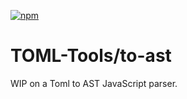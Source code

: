 [![npm](https://img.shields.io/npm/v/@toml-tools/to-ast.svg)](https://www.npmjs.com/package/@toml-tools/to-ast)

# TOML-Tools/to-ast

WIP on a Toml to AST JavaScript parser.
